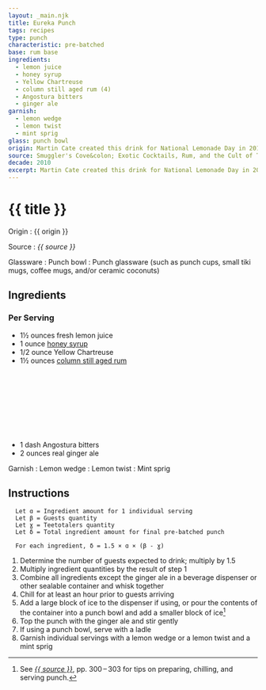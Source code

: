 ```yaml
---
layout: _main.njk
title: Eureka Punch
tags: recipes
type: punch
characteristic: pre-batched
base: rum base
ingredients:
  - lemon juice
  - honey syrup
  - Yellow Chartreuse
  - column still aged rum (4)
  - Angostura bitters
  - ginger ale
garnish:
  - lemon wedge
  - lemon twist
  - mint sprig
glass: punch bowl
origin: Martin Cate created this drink for National Lemonade Day in 2013. That same year it was added to the menu of San Francisco's famous <a href="https://en.wikipedia.org/wiki/Tonga_Room" target="_blank" rel="external noopener">Tonga Room</a>.
source: Smuggler's Cove&colon; Exotic Cocktails, Rum, and the Cult of Tiki
decade: 2010
excerpt: Martin Cate created this drink for National Lemonade Day in 2013.
---
```

<!-- markdownlint-disable MD025 -->
# {{ title }}
<!-- markdownlint-disable MD025 -->

Origin
  : {{ origin }}

Source
  : <cite>{{ source }}</cite>

Glassware
  : Punch bowl
  : Punch glassware (such as punch cups, small tiki mugs, coffee mugs, and/or ceramic coconuts)

## Ingredients

### Per Serving

* 1&frac12; ounces fresh lemon juice
* 1 ounce [honey syrup](/mixes/honey-syrup/)
* 1/2 ounce Yellow Chartreuse
* 1&frac12; ounces [column still aged rum](/rums/08-rum-column-still-aged/)<icon-l space="1em" label="(4)" class="bigger"><span class="with-icon"><svg class="icon"><use href="/assets/images/icons/circle-4.svg#circle-4"></use></svg></span></icon-l>
* 1 dash Angostura bitters
* 2 ounces real ginger ale

Garnish
  : Lemon wedge
  : Lemon twist
  : Mint sprig

## Instructions

```text
  Let ɑ = Ingredient amount for 1 individual serving
  Let β = Guests quantity
  Let ɣ = Teetotalers quantity
  Let δ = Total ingredient amount for final pre-batched punch

  For each ingredient, δ = 1.5 × ɑ × (β - ɣ)
```

1. Determine the number of guests expected to drink; multiply by 1.5
2. Multiply ingredient quantities by the result of step 1
3. Combine all ingredients except the ginger ale in a beverage dispenser or other sealable container and whisk together
4. Chill for at least an hour prior to guests arriving
5. Add a large block of ice to the dispenser if using, or pour the contents of the container into a punch bowl and add a smaller block of ice[^1]
6. Top the punch with the ginger ale and stir gently
7. If using a punch bowl, serve with a ladle
8. Garnish individual servings with a lemon wedge or a lemon twist and a mint sprig

[^1]: See <cite><a href="https://www.smugglerscovesf.com/store/smugglers-cove-exotic-cocktails-rum-and-the-cult-of-tiki-signed" rel="external noopener" target="_blank">{{ source }}</a></cite>, pp. 300&NoBreak;&thinsp;&NoBreak;–&NoBreak;&thinsp;&NoBreak;303 for tips on preparing, chilling, and serving punch.
